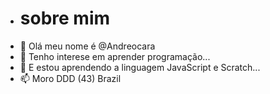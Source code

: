 - # sobre mim
- 👋 Olá meu nome é @Andreocara
- 👀 Tenho interese em aprender programação...
- 🌱 E estou aprendendo a linguagem JavaScript e Scratch...
- 📫 Moro DDD (43) Brazil

<!---
Andreocara/Andreocara is a ✨ special ✨ repository because its `README.md` (this file) appears on your GitHub profile.
You can click the Preview link to take a look at your changes.
--->
